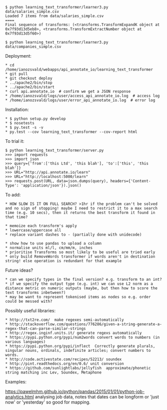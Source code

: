 
    $ python learning_text_transformer/learner3.py data/salaries_simple.csv 
    Loaded 7 items from data/salaries_simple.csv
    ====
    Final sequence of transforms: (<transforms.TransformExpandK object at 0x7f93d13d5eb8>, <transforms.TransformExtractNumber object at 0x7f93d13d5f60>)

    $ python learning_text_transformer/learner3.py data/companies_simple.csv


Deployment:

    * cd /home/ianozsvald/webapps/api_annotate_io/learning_text_transformer
    * git pull
    * git checkout deploy
    * ../apache2/bin/stop
    * ../apache2/bin/start
    * curl api.annotate.io  # confirm we get a JSON response
    * /home/ianozsvald/logs/user/access_api_annotate_io.log  # access log
    * /home/ianozsvald/logs/user/error_api_annotate_io.log  # error log

Installation:

    * $ python setup.py develop
    * $ nosetests
    * $ py.test -s -v
    * py.test --cov learning_text_transformer --cov-report html

To trial it:

    $ python learning_text_transformer/server.py
    >>> import requests
    >>> import json
    >>> query={'from':['this Ltd', 'this blah'], 'to':['this', 'this blah']}
    >>> URL="http://api.annotate.io/learn"
    >>> URL="http://localhost:5000/learn"
    >>> requests.post(URL, data=json.dumps(query), headers={'Content-Type': 'application/json'}).json()

To add:

    * HOW SLOW IS IT ON FULL SEARCH? >1hr if the problem can't be solved and no sign of stopping! maybe I need to restrict it to a max search time (e.g. 10 secs), then it returns the best transform it found in that time?

    * memoize each transform's apply
    * lowercase/uppercase all
    * replace variant dashes to - (partially done with unidecode)

    * show how to use pandas to upload a column
    * normalise units ml/l, cm/mm/m, inches
    * prioritise Transforms so most likely to be useful are tried early
    * only build RemoveWords transformer if words aren't in destination string! else operation is redundant for that example

Future ideas?
 
    * can we specify types in the final version? e.g. transform to an int?
    * if we specify the output type (e.g. int) we can use L2 norm as a distance metric on numeric outputs (maybe, but then how to score the text transforms inbetween?)
    * may be want to represent tokenised items as nodes so e.g. order could be messed with?


Possibly useful libraries:

    * http://txt2re.com/  make regexes semi-automatically
    * http://stackoverflow.com/questions/776286/given-a-string-generate-a-regex-that-can-parse-similar-strings
    * http://regex.inginf.units.it/ generate regexs automatically
    * https://pypi.python.org/pypi/num2words convert words to numbers (in various languages)
    * https://pypi.python.org/pypi/inflect  Correctly generate plurals, singular nouns, ordinals, indefinite articles; convert numbers to words.
    * http://code.activestate.com/recipes/52213/ soundex
    * http://pint.readthedocs.org/en/0.6/ unit conversion
    * https://github.com/sunlightlabs/jellyfish  approximate/phonetic string matching inc Lev, Soundex, Metaphone

Examples:

https://pawelmhm.github.io/python/pandas/2015/01/01/python-job-analytics.html analysing job data, notes that dates can be longform or 'just now' or 'yesterday' so good for mapping. 

